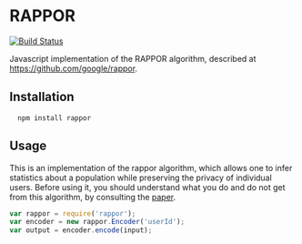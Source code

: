RAPPOR
======

[![Build Status](https://travis-ci.org/willscott/rappor.svg?branch=master)](https://travis-ci.org/willscott/rappor)

Javascript implementation of the RAPPOR algorithm, described at https://github.com/google/rappor.

Installation
-----

```
  npm install rappor
```

Usage
-----

This is an implementation of the rappor algorithm, which allows one to infer statistics
about a population while preserving the privacy of individual users. Before using it,
you should understand what you do and do not get from this algorithm, by consulting the
[paper](http://arxiv.org/abs/1407.6981).

```javascript
var rappor = require('rappor');
var encoder = new rappor.Encoder('userId');
var output = encoder.encode(input);
```

